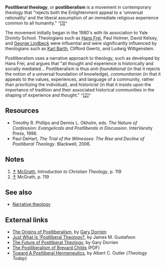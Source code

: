 **Postliberal theology**, or **postliberalism** is a movement in
contemporary theology that "rejects both the Enlightenment appeal
to a 'universal rationality' and the liberal assumption of an
immediate religious experience common to all humanity."
^[[1]](#note-0)^

The movement initially began in the 1980's with its association to
Yale Divinity School. Theologians such as
[Hans Frei](Hans_Frei "Hans Frei"), Paul Holmer, David Kelsey, and
[George Lindbeck](George_Lindbeck "George Lindbeck") were
influential and were significantly influenced by theologians such
as [Karl Barth](Karl_Barth "Karl Barth"), Clifford Geertz, and
Ludwig Wittgenstein.

Postliberalism uses a narrative approach to theology, such as
developed by Hans Frei, and argues that "all thought and experience
is historically and socially mediated... Postliberalism is thus
*anti-foundational* (in that it rejects the notion of a universal
foundation of knowledge), *communitarian* (in that it appeals to
the values, experiences, and language of a community, rather than
prioritizing the individual), and *historicist* (in that it insists
upon the importance of tradition and their associated historical
communities in the shaping of experience and thought."
^[[2]](#note-1)^

## Resources

-   Timothy R. Phillips and Dennis L. Okholm, eds.
    *The Nature of Confession: Evangelicals and Postliberals in Discussion*.
    InterVarsity Press, 1996.
-   Paul DeHart,
    *The Trial of the Witnesses: The Rise and Decline of Postliberal Theology*.
    Blackwell, 2006.

## Notes

1.  [↑](#ref-0) [McGrath](Alister_McGrath "Alister McGrath"),
    *Introduction to Christian Theology*, p. 119
2.  [↑](#ref-1) McGrath, p. 119

## See also

-   [Narrative theology](Narrative_theology "Narrative theology")

## External links

-   [The Origins of Postliberalism](http://www.religion-online.org/showarticle.asp?title=2116),
    by [Gary Dorrien](Gary_Dorrien "Gary Dorrien")
-   [Just What Is 'Postliberal Theology?](http://www.religion-online.org/showarticle.asp?title=534),
    by James M. Gustafson
-   [The Future of Postliberal Theology](http://www.religion-online.org/showarticle.asp?title=2115),
    by Gary Dorrien
-   [The Postliberalism of Brevard Childs](http://gaweb.biz/jacksons/TPBC.pdf)
    (PDF)
-   [Toward A Postliberal Hermeneutics](http://theologytoday.ptsem.edu/oct1985/v42-3-article1.htm),
    by Albert C. Outler (*Theology Today*)



